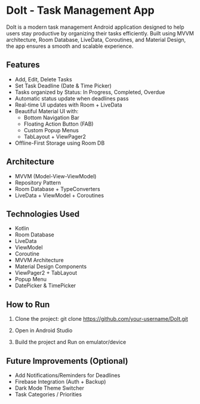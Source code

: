 # DoIt - Task Management App

DoIt is a modern task management Android application designed to help users stay productive by organizing their tasks efficiently. Built using MVVM architecture, Room Database, LiveData, Coroutines, and Material Design, the app ensures a smooth and scalable experience.

## Features

- Add, Edit, Delete Tasks
- Set Task Deadline (Date & Time Picker)
- Tasks organized by Status: In Progress, Completed, Overdue
- Automatic status update when deadlines pass
- Real-time UI updates with Room + LiveData
- Beautiful Material UI with:
  - Bottom Navigation Bar
  - Floating Action Button (FAB)
  - Custom Popup Menus
  - TabLayout + ViewPager2
- Offline-First Storage using Room DB

## Architecture

- MVVM (Model-View-ViewModel)
- Repository Pattern
- Room Database + TypeConverters
- LiveData + ViewModel + Coroutines


## Technologies Used

- Kotlin
- Room Database
- LiveData
- ViewModel
- Coroutine
- MVVM Architecture
- Material Design Components
- ViewPager2 + TabLayout
- Popup Menu
- DatePicker & TimePicker



## How to Run

1. Clone the project:
   git clone https://github.com/your-username/DoIt.git

2. Open in Android Studio

3. Build the project and Run on emulator/device

## Future Improvements (Optional)

- Add Notifications/Reminders for Deadlines
- Firebase Integration (Auth + Backup)
- Dark Mode Theme Switcher
- Task Categories / Priorities
